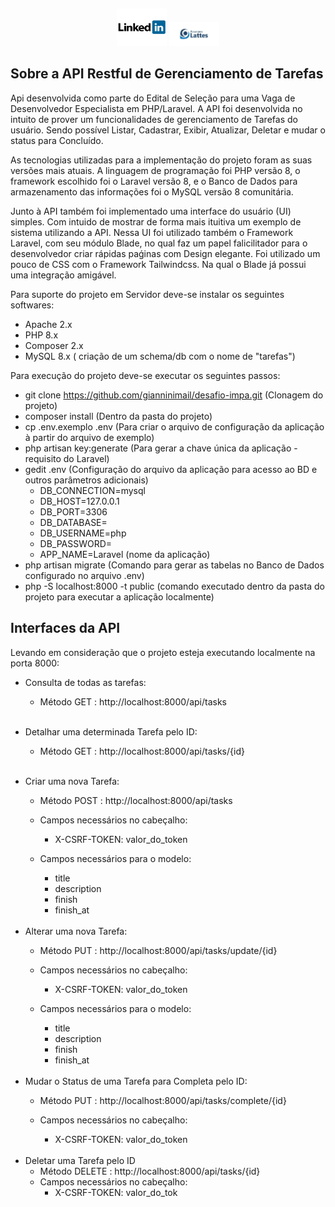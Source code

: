 <p align="center"><a href="" target="_blank"><img src="" width="400"></a></p>

<p align="center">
<a href=""><img src="linkdin-logo.png" width="80" alt="Perfil no Linkedin"></a>
<a href=""><img src="lattes-logo.png" width="80" alt="Currículo Lattes"></a>
</p>

## Sobre a API Restful de Gerenciamento de Tarefas

Api desenvolvida como parte do Edital de Seleção para uma Vaga de Desenvolvedor Especialista em PHP/Laravel. 
A API foi desenvolvida no intuito de prover um funcionalidades de gerenciamento de Tarefas do usuário.
Sendo possível Listar, Cadastrar, Exibir, Atualizar, Deletar e mudar o status para Concluído.

As tecnologias utilizadas para a implementação do projeto foram as suas versões mais atuais.
A linguagem de programação foi PHP versão 8, o framework escolhido foi o Laravel versão 8, e o
Banco de Dados para armazenamento das informações foi o MySQL versão 8 comunitária.

Junto à API também foi implementado uma interface do usuário (UI) simples. Com intuido de mostrar
de forma mais ituitiva um exemplo de sistema utilizando a API. Nessa UI foi utilizado também
o Framework Laravel, com seu módulo Blade, no qual faz um papel falicilitador para o desenvolvedor
criar rápidas paǵinas com Design elegante. Foi utilizado um pouco de CSS com o Framework Tailwindcss.
Na qual o Blade já possui uma integração amigável.

Para suporte do projeto em Servidor deve-se instalar os seguintes softwares:

- Apache 2.x
- PHP 8.x
- Composer 2.x
- MySQL 8.x ( criação de um schema/db com o nome de "tarefas")

Para execução do projeto deve-se executar os seguintes passos:

- git clone https://github.com/gianninimail/desafio-impa.git (Clonagem do projeto)
- composer install (Dentro da pasta do projeto)
- cp .env.exemplo .env (Para criar o arquivo de configuração da aplicação à partir do arquivo de exemplo)
- php artisan key:generate (Para gerar a chave única da aplicação - requisito do Laravel)
- gedit .env (Configuração do arquivo da aplicação para acesso ao BD e outros parâmetros adicionais)
  - DB_CONNECTION=mysql
  - DB_HOST=127.0.0.1
  - DB_PORT=3306
  - DB_DATABASE=
  - DB_USERNAME=php
  - DB_PASSWORD=
  - APP_NAME=Laravel (nome da aplicação)
- php artisan migrate (Comando para gerar as tabelas no Banco de Dados configurado no arquivo .env)
- php -S localhost:8000 -t public (comando executado dentro da pasta do projeto para executar a aplicação localmente) 

## Interfaces da API
Levando em consideração que o projeto esteja executando localmente na porta 8000:

- Consulta de todas as tarefas:
  - Método GET : http://localhost:8000/api/tasks

    <br />  
- Detalhar uma determinada Tarefa pelo ID:
    - Método GET : http://localhost:8000/api/tasks/{id}

      <br />  
- Criar uma nova Tarefa:
    - Método POST : http://localhost:8000/api/tasks
    - Campos necessários no cabeçalho:
      - X-CSRF-TOKEN: valor_do_token
  - Campos necessários para o modelo:
      - title 
      - description
      - finish
      - finish_at

      <br />  
- Alterar uma nova Tarefa:
    - Método PUT : http://localhost:8000/api/tasks/update/{id}
    - Campos necessários no cabeçalho:
        - X-CSRF-TOKEN: valor_do_token
    - Campos necessários para o modelo:
        - title
        - description
        - finish
        - finish_at

        <br /> 
- Mudar o Status de uma Tarefa para Completa pelo ID:
    - Método PUT : http://localhost:8000/api/tasks/complete/{id}
    - Campos necessários no cabeçalho:
        - X-CSRF-TOKEN: valor_do_token
      
        <br /> 
- Deletar uma Tarefa pelo ID
    - Método DELETE : http://localhost:8000/api/tasks/{id}
    - Campos necessários no cabeçalho:
        - X-CSRF-TOKEN: valor_do_tok
